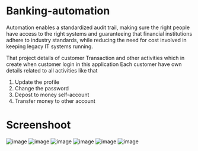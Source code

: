 # Banking-automation
Automation enables a standardized audit trail, making sure the right people have access to the right systems and guaranteeing that financial institutions adhere to industry standards, while reducing the need for cost involved in keeping legacy IT systems running.

That project details of customer Transaction and other activities which in create when customer login in this application
Each customer have own details related to all activities like that 
1.	Update the profile
2.	Change the password
3.	Depost to money self-account
4.	Transfer money to other account

# Screenshoot
![image](https://github.com/Vijay1kumar304/Banking-automation/assets/154623501/cb7acf3c-9ad1-4ebf-ae73-703edd098cb1)
![image](https://github.com/Vijay1kumar304/Banking-automation/assets/154623501/2b82cb54-062b-413f-8f69-83aa7c931246)
![image](https://github.com/Vijay1kumar304/Banking-automation/assets/154623501/3cc9fd52-4c2f-4384-9fae-d185d559e017)
![image](https://github.com/Vijay1kumar304/Banking-automation/assets/154623501/e26fb2eb-63b2-46fa-8603-a8d8497476cb)
![image](https://github.com/Vijay1kumar304/Banking-automation/assets/154623501/c6f8b986-f260-4952-9010-9123bddd045f)
![image](https://github.com/Vijay1kumar304/Banking-automation/assets/154623501/9fc18e84-05c4-471e-bf2f-ec2d932f995d)






